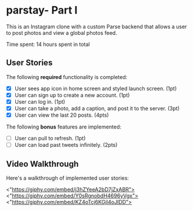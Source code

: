 # parstay- Part I

This is an Instagram clone with a custom Parse backend that allows a user to post photos and view a global photos feed.

Time spent: 14 hours spent in total

## User Stories

The following **required** functionality is completed:

- [x] User sees app icon in home screen and styled launch screen. (1pt)
- [x] User can sign up to create a new account. (1pt)
- [x] User can log in. (1pt)
- [x] User can take a photo, add a caption, and post it to the server. (3pt)
- [x] User can view the last 20 posts. (4pts)

The following **bonus** features are implemented:

- [ ] User can pull to refresh. (1pt)
- [ ] User can load past tweets infinitely. (2pts)

## Video Walkthrough

Here's a walkthrough of implemented user stories:

<"https://giphy.com/embed/j3hZYeeA2bD7jZxABR">
<"https://giphy.com/embed/Y0sRgnobdH4696yVgx">
<"https://giphy.com/embed/KZ4oTcj6KGjl4oJIDD">
